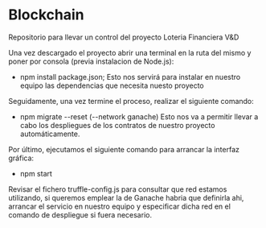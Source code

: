 # Blockchain
Repositorio para llevar un control del proyecto Loteria Financiera V&amp;D

Una vez descargado el proyecto abrir una terminal en la ruta del mismo y poner por consola (previa instalacion de Node.js):
- npm install package.json;
Esto nos servirá para instalar en nuestro equipo las dependencias que necesita nuesto proyecto

Seguidamente, una vez termine el proceso, realizar el siguiente comando:
- npm migrate --reset (--network ganache)
Esto nos va a permitir llevar a cabo los despliegues de los contratos de nuestro proyecto automáticamente.

Por último, ejecutamos el siguiente comando para arrancar la interfaz gráfica:
- npm start

Revisar el fichero truffle-config.js para consultar que red estamos utilizando, si queremos emplear la de Ganache habria que definirla ahi, arrancar el servicio en nuestro equipo y especificar dicha red en el comando de despliegue si fuera necesario.
